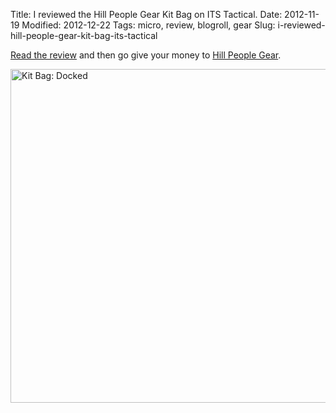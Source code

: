 Title: I reviewed the Hill People Gear Kit Bag on ITS Tactical.
Date: 2012-11-19
Modified: 2012-12-22
Tags: micro, review, blogroll, gear
Slug: i-reviewed-hill-people-gear-kit-bag-its-tactical

[Read the review](http://www.itstactical.com/gearcom/packs/hill-people-gear-kit-bag-concealed-carry-in-the-backcountry/) and then go give your money to [Hill People Gear](http://hillpeoplegear.com/).

<a href="http://www.flickr.com/photos/pigmonkey/8193741979/" title="Kit Bag: Docked by Pig Monkey, on Flickr"><img src="https://farm9.staticflickr.com/8059/8193741979_ff70657c4f_c.jpg" width="800" height="534" alt="Kit Bag: Docked"></a>
